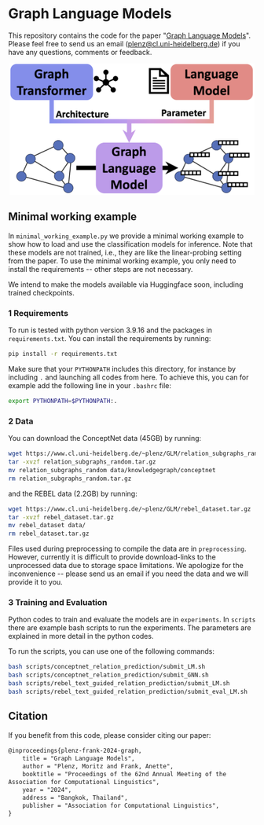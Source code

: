 # Graph Language Models
This repository contains the code for the paper "[Graph Language Models](https://arxiv.org/abs/2401.07105)". 
Please feel free to send us an email (<a href="mailto:plenz@cl.uni-heidelberg.de">plenz@cl.uni-heidelberg.de</a>) if you have any questions, comments or feedback. 

<p align="center">
  <img src="./figs/GLM_overview.png" width="500" title="GLM" alt="Picture depicting the general concept of GLMs.">
</p>

## Minimal working example
In `minimal_working_example.py` we provide a minimal working example to show how to load and use the classification models for inference. Note that these models are not trained, i.e., they are like the linear-probing setting from the paper. To use the minimal working example, you only need to install the requirements -- other steps are not necessary.

We intend to make the models available via Huggingface soon, including trained checkpoints. 

### 1 Requirements

To run is tested with python version 3.9.16 and the packages in `requirements.txt`. You can install the requirements by running:

```bash
pip install -r requirements.txt
```

Make sure that your `PYTHONPATH` includes this directory, for instance by including `.` and launching all codes from here. To achieve this, you can for example add the following line in your `.bashrc` file:

```bash
export PYTHONPATH=$PYTHONPATH:.
```


### 2 Data

You can download the ConceptNet data (45GB) by running:
```bash
wget https://www.cl.uni-heidelberg.de/~plenz/GLM/relation_subgraphs_random.tar.gz
tar -xvzf relation_subgraphs_random.tar.gz
mv relation_subgraphs_random data/knowledgegraph/conceptnet
rm relation_subgraphs_random.tar.gz
```
and the REBEL data (2.2GB) by running:
```bash
wget https://www.cl.uni-heidelberg.de/~plenz/GLM/rebel_dataset.tar.gz
tar -xvzf rebel_dataset.tar.gz
mv rebel_dataset data/
rm rebel_dataset.tar.gz
```

Files used during preprocessing to compile the data are in `preprocessing`. However, currently it is difficult to provide download-links to the unprocessed data due to storage space limitations. We apologize for the inconvenience -- please send us an email if you need the data and we will provide it to you. 

### 3 Training and Evaluation
Python codes to train and evaluate the models are in `experiments`. In `scripts` there are example bash scripts to run the experiments. The parameters are explained in more detail in the python codes. 

To run the scripts, you can use one of the following commands:
```bash
bash scripts/conceptnet_relation_prediction/submit_LM.sh
bash scripts/conceptnet_relation_prediction/submit_GNN.sh
bash scripts/rebel_text_guided_relation_prediction/submit_LM.sh
bash scripts/rebel_text_guided_relation_prediction/submit_eval_LM.sh
```



## Citation
If you benefit from this code, please consider citing our paper:
```
@inproceedings{plenz-frank-2024-graph,
    title = "Graph Language Models",
    author = "Plenz, Moritz and Frank, Anette",
    booktitle = "Proceedings of the 62nd Annual Meeting of the Association for Computational Linguistics",
    year = "2024",
    address = "Bangkok, Thailand",
    publisher = "Association for Computational Linguistics",
}
```